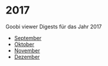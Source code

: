 # 2017

Goobi viewer Digests für das Jahr 2017

* [September](september.md)
* [Oktober](oktober.md)
* [November](november.md)
* [Dezember](dezember.md)



